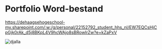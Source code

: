 # Portfolio Word-bestand
https://dehaagsehogeschool-my.sharepoint.com/:w:/g/personal/22152792_student_hhs_nl/EW7EQCsHjCpGjk0rAk_d5j8BKpL4V9hcWAjo8sBRowIrZw?e=kZaPxV

![djalla](https://github.com/NoahGram/Week_2/assets/91591598/b54462be-effc-481e-86ea-4d53621e0af9)
